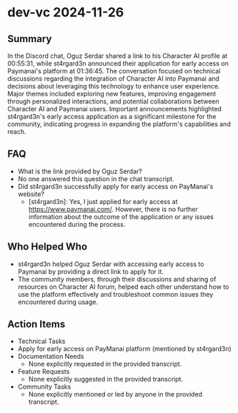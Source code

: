 # dev-vc 2024-11-26

## Summary

In the Discord chat, Oguz Serdar shared a link to his Character AI profile at 00:55:31, while st4rgard3n announced their
application for early access on Paymanai's platform at 01:36:45. The conversation focused on technical discussions
regarding the integration of Character AI into Paymanai and decisions about leveraging this technology to enhance user
experience. Major themes included exploring new features, improving engagement through personalized interactions, and
potential collaborations between Character AI and Paymanai users. Important announcements highlighted st4rgard3n's early
access application as a significant milestone for the community, indicating progress in expanding the platform's
capabilities and reach.

## FAQ

- What is the link provided by Oguz Serdar?
- No one answered this question in the chat transcript.
- Did st4rgard3n successfully apply for early access on PayManai's website?
    - [st4rgard3n]: Yes, I just applied for early access at https://www.paymanai.com/. However, there is no further
      information about the outcome of the application or any issues encountered during the process.

## Who Helped Who

- st4rgard3n helped Oguz Serdar with accessing early access to Paymanai by providing a direct link to apply for it.
- The community members, through their discussions and sharing of resources on Character AI forum, helped each other understand how to use the platform effectively and troubleshoot common issues they encountered during usage.

## Action Items

- Technical Tasks
- Apply for early access on PayManai platform (mentioned by st4rgard3n)
- Documentation Needs
    - None explicitly requested in the provided transcript.
- Feature Requests
    - None explicitly suggested in the provided transcript.
- Community Tasks
    - None explicitly mentioned or led by anyone in the provided transcript.
